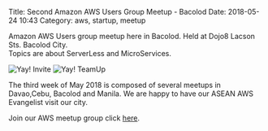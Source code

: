 Title: Second Amazon AWS Users Group Meetup - Bacolod 
Date: 2018-05-24 10:43
Category: aws, startup, meetup

Amazon AWS Users group meetup here in Bacolod.  Held at Dojo8 Lacson Sts. Bacolod City.  
Topics are about ServerLess and MicroServices. 

![Yay! Invite ](/images/aws/aws_2nd_invite.jpg)
![Yay! TeamUp](/images/aws/aws_2nd_meetup.jpg)

The third week of May 2018 is composed of several meetups in Davao,Cebu, Bacolod and Manila. We are happy to have our ASEAN AWS Evangelist visit our city.  

Join our AWS meetup group click [here](https://www.meetup.com/AWS-Usergroup-PH-Western-Visayas/).

